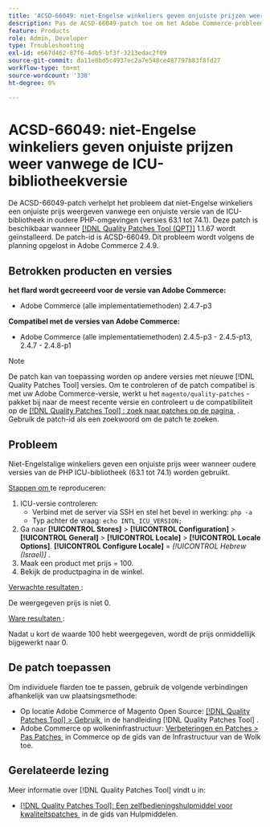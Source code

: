 ```yaml
---
title: 'ACSD-66049: niet-Engelse winkeliers geven onjuiste prijzen weer vanwege de ICU-bibliotheekversie'
description: Pas de ACSD-66049-patch toe om het Adobe Commerce-probleem op te lossen, waarbij niet-Engelse storefronts een onjuiste prijs weergeven omdat de ICU-bibliotheekversie niet overeenkomt in oudere PHP-omgevingen (versies 63.1 tot en met 74.1).
feature: Products
role: Admin, Developer
type: Troubleshooting
exl-id: e667d462-87f6-4db5-bf3f-3213edac2f09
source-git-commit: da11e8bd5c4937ec2a7e548ce487797b83f8fd27
workflow-type: tm+mt
source-wordcount: '338'
ht-degree: 0%

---
```


# ACSD-66049: niet-Engelse winkeliers geven onjuiste prijzen weer vanwege de ICU-bibliotheekversie

De ACSD-66049-patch verhelpt het probleem dat niet-Engelse winkeliers een onjuiste prijs weergeven vanwege een onjuiste versie van de ICU-bibliotheek in oudere PHP-omgevingen (versies 63.1 tot 74.1). Deze patch is beschikbaar wanneer [[!DNL Quality Patches Tool (QPT)]](/help/tools/quality-patches-tool/quality-patches-tool-to-self-serve-quality-patches.md) 1.1.67 wordt geïnstalleerd. De patch-id is ACSD-66049. Dit probleem wordt volgens de planning opgelost in Adobe Commerce 2.4.9.

## Betrokken producten en versies

**het flard wordt gecreeerd voor de versie van Adobe Commerce:**

* Adobe Commerce (alle implementatiemethoden) 2.4.7-p3

**Compatibel met de versies van Adobe Commerce:**

* Adobe Commerce (alle implementatiemethoden) 2.4.5-p3 - 2.4.5-p13, 2.4.7 - 2.4.8-p1

>[!NOTE]
>
>De patch kan van toepassing worden op andere versies met nieuwe [!DNL Quality Patches Tool] versies. Om te controleren of de patch compatibel is met uw Adobe Commerce-versie, werkt u het `magento/quality-patches` -pakket bij naar de meest recente versie en controleert u de compatibiliteit op de [[!DNL Quality Patches Tool] : zoek naar patches op de pagina &#x200B;](https://experienceleague.adobe.com/tools/commerce-quality-patches/index.html?lang=nl-NL) . Gebruik de patch-id als een zoekwoord om de patch te zoeken.

## Probleem

Niet-Engelstalige winkeliers geven een onjuiste prijs weer wanneer oudere versies van de PHP ICU-bibliotheek (63.1 tot 74.1) worden gebruikt.

<u> Stappen om </u> te reproduceren:

1. ICU-versie controleren:
   * Verbind met de server via SSH en stel het bevel in werking: `php -a`
   * Typ achter de vraag: `echo INTL_ICU_VERSION;`
1. Ga naar **[!UICONTROL Stores]** > **[!UICONTROL Configuration]** > **[!UICONTROL General]** > **[!UICONTROL Locale]** > **[!UICONTROL Locale Options]**. **[!UICONTROL Configure Locale]** = *[!UICONTROL Hebrew (Israel)]* .
1. Maak een product met prijs = 100.
1. Bekijk de productpagina in de winkel.

<u> Verwachte resultaten </u>:

De weergegeven prijs is niet 0.

<u> Ware resultaten </u>:

Nadat u kort de waarde 100 hebt weergegeven, wordt de prijs onmiddellijk bijgewerkt naar 0.

## De patch toepassen

Om individuele flarden toe te passen, gebruik de volgende verbindingen afhankelijk van uw plaatsingsmethode:

* Op locatie Adobe Commerce of Magento Open Source: [[!DNL Quality Patches Tool] > Gebruik &#x200B;](/help/tools/quality-patches-tool/usage.md) in de handleiding [!DNL Quality Patches Tool] .
* Adobe Commerce op wolkeninfrastructuur: [&#x200B; Verbeteringen en Patches > Pas Patches &#x200B;](https://experienceleague.adobe.com/docs/commerce-cloud-service/user-guide/develop/upgrade/apply-patches.html?lang=nl-NL) in Commerce op de gids van de Infrastructuur van de Wolk toe.

## Gerelateerde lezing

Meer informatie over [!DNL Quality Patches Tool] vindt u in:

* [[!DNL Quality Patches Tool]: Een zelfbedieningshulpmiddel voor kwaliteitspatches &#x200B;](/help/tools/quality-patches-tool/quality-patches-tool-to-self-serve-quality-patches.md) in de gids van Hulpmiddelen.
